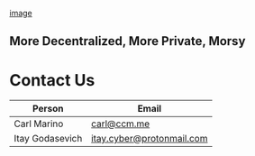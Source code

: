 

[image](https://github.com/MorsyApp/Morsy/blob/main/morsy%20full.png?raw=true)
## More Decentralized, More Private, Morsy




# Contact Us

|Person| Email | 
--- | --- 
|Carl Marino| carl@ccm.me |
|Itay Godasevich| itay.cyber@protonmail.com |
